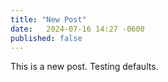```yaml
---
title: "New Post"
date:   2024-07-16 14:27 -0600
published: false
---
```

This is a new post. Testing defaults.
